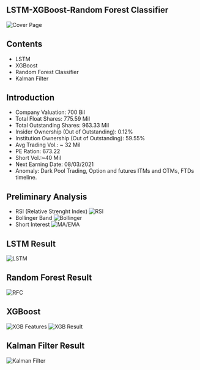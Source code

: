 ## LSTM-XGBoost-Random Forest Classifier
![Cover Page](https://github.com/Negi97Mohit/LSTM-XGBoost-RMF-Kalman-Filter/blob/main/img/cover.png)

## Contents
- LSTM
- XGBoost
- Random Forest Classifier
- Kalman Filter
## Introduction
- Company Valuation: 700 Bil
- Total Float Shares: 775.59 Mil
- Total Outstanding Shares: 963.33 Mil
- Insider Ownership (Out of Outstanding): 0.12%
- Institution Ownership (Out of Outstanding): 59.55%
- Avg Trading Vol.: ~ 32 Mil
- PE Ration: 673.22
- Short Vol.:~40 Mil
- Next Earning Date: 08/03/2021
- Anomaly: Dark Pool Trading, Option and futures ITMs and OTMs, FTDs timeline.


## Preliminary Analysis
- RSI (Relative Strenght Index)
![RSI](https://github.com/Negi97Mohit/LSTM-XGBoost-RMF-Kalman-Filter/blob/main/img/rsi.png)
- Bollinger Band
![Bollinger](https://github.com/Negi97Mohit/LSTM-XGBoost-RMF-Kalman-Filter/blob/main/img/bollinger.png)
- Short Interest
![MA/EMA](https://github.com/Negi97Mohit/LSTM-XGBoost-RMF-Kalman-Filter/blob/main/img/Picture2.png)


## LSTM Result
![LSTM](https://github.com/Negi97Mohit/LSTM-XGBoost-RMF-Kalman-Filter/blob/main/img/lstm.png)


## Random Forest Result
![RFC](https://github.com/Negi97Mohit/LSTM-XGBoost-RMF-Kalman-Filter/blob/main/img/RMF.png)


## XGBoost
![XGB Features](https://github.com/Negi97Mohit/LSTM-XGBoost-RMF-Kalman-Filter/blob/main/img/xgb-1.png)
![XGB Result](https://github.com/Negi97Mohit/LSTM-XGBoost-RMF-Kalman-Filter/blob/main/img/xgb.png)

## Kalman Filter Result
![Kalman Filter](https://github.com/Negi97Mohit/LSTM-XGBoost-RMF-Kalman-Filter/blob/main/img/kalman.png)
